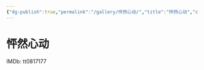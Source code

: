 ```yaml
---
{"dg-publish":true,"permalink":"/gallery/怦然心动/","title":"怦然心动","created":"2025-06-25T14:18:45.304+08:00"}
---
```



# 怦然心动

IMDb: tt0817177
